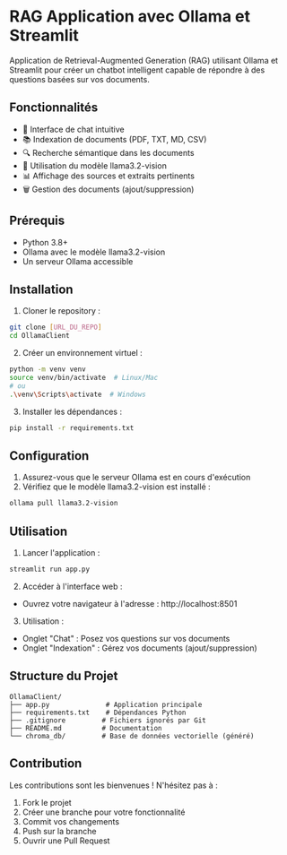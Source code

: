 # RAG Application avec Ollama et Streamlit

Application de Retrieval-Augmented Generation (RAG) utilisant Ollama et Streamlit pour créer un chatbot intelligent capable de répondre à des questions basées sur vos documents.

## Fonctionnalités

- 💬 Interface de chat intuitive
- 📚 Indexation de documents (PDF, TXT, MD, CSV)
- 🔍 Recherche sémantique dans les documents
- 🤖 Utilisation du modèle llama3.2-vision
- 📊 Affichage des sources et extraits pertinents
- 🗑️ Gestion des documents (ajout/suppression)

## Prérequis

- Python 3.8+
- Ollama avec le modèle llama3.2-vision
- Un serveur Ollama accessible

## Installation

1. Cloner le repository :
```bash
git clone [URL_DU_REPO]
cd OllamaClient
```

2. Créer un environnement virtuel :
```bash
python -m venv venv
source venv/bin/activate  # Linux/Mac
# ou
.\venv\Scripts\activate  # Windows
```

3. Installer les dépendances :
```bash
pip install -r requirements.txt
```

## Configuration

1. Assurez-vous que le serveur Ollama est en cours d'exécution
2. Vérifiez que le modèle llama3.2-vision est installé :
```bash
ollama pull llama3.2-vision
```

## Utilisation

1. Lancer l'application :
```bash
streamlit run app.py
```

2. Accéder à l'interface web :
- Ouvrez votre navigateur à l'adresse : http://localhost:8501

3. Utilisation :
- Onglet "Chat" : Posez vos questions sur vos documents
- Onglet "Indexation" : Gérez vos documents (ajout/suppression)

## Structure du Projet

```
OllamaClient/
├── app.py              # Application principale
├── requirements.txt    # Dépendances Python
├── .gitignore         # Fichiers ignorés par Git
├── README.md          # Documentation
└── chroma_db/         # Base de données vectorielle (généré)
```

## Contribution

Les contributions sont les bienvenues ! N'hésitez pas à :
1. Fork le projet
2. Créer une branche pour votre fonctionnalité
3. Commit vos changements
4. Push sur la branche
5. Ouvrir une Pull Request
